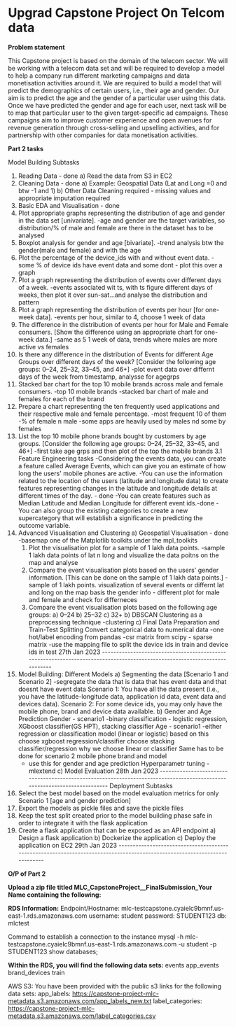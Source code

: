 # Upgrad Capstone Project On Telcom data

**Problem statement**

This Capstone project is based on the domain of the telecom sector. We will be working with a telecom data set and will be required to develop a model to help a company run different marketing campaigns and data monetisation activities around it. We are required to build a model that will predict the demographics of certain users, i.e., their age and gender. 
Our aim is to predict the age and the gender of a particular user using this data. Once we have predicted the gender and age for each user, next task will be to map that particular user to the given target-specific ad campaigns. These campaigns aim to improve customer experience and open avenues for revenue generation through cross-selling and upselling activities, and for partnership with other companies for data monetisation activities.

**Part 2 tasks**

Model Building Subtasks
1.	Reading Data - done
  a)	Read the data from S3 in EC2
2.	Cleaning Data - done
  a)	Example: Geospatial Data (Lat and Long =0 and btw -1 and 1)
  b)	Other Data Cleaning required - missing values and appropriate imputation required
3.	Basic EDA and Visualisation - done
  1.	Plot appropriate graphs representing the distribution of age and gender in the data set [univariate].
      -age and gender are the target variables, so distribution/% of male and female are there in the dataset has to be analysed
  2.	Boxplot analysis for gender and age [bivariate].
      -trend analysis btw the gender(male and female) and with the age
  3.	Plot the percentage of the device_ids with and without event data. 
      -some % of device ids have event data and some dont - plot this over a graph
  4.	Plot a graph representing the distribution of events over different days of a week. 
      -events associated wit ts, with ts figure different days of weeks, then plot it over sun-sat...and analyse the distribution and pattern
  5.	Plot a graph representing the distribution of events per hour [for one-week data].
      -events per hour, similar to 4, choose 1 week of data
  6.	The difference in the distribution of events per hour for Male and Female consumers. [Show the difference using an appropriate chart for one-week data.]
      -same as 5 1 week of data, trends where males are more active vs females
  7.	Is there any difference in the distribution of Events for different Age Groups over different days of the week? [Consider the following age groups: 0–24, 25–32, 33–45, and 46+]
      -plot event data over differnt days of the week from timestamp, analysse for agegrps
  8.	Stacked bar chart for the top 10 mobile brands across male and female consumers.
      -top 10 mobile brands
      -stacked bar chart of male and females for each of the brand
  9.	Prepare a chart representing the ten frequently used applications and their respective male and female percentage.
      -most frequent 10 of them
      -% of female n male
      -some apps are heavily used by males nd some by females
  10.	List the top 10 mobile phone brands bought by customers by age groups. [Consider the following age groups: 0–24, 25–32, 33–45, and 46+]
      -first take age grps and then plot of the top the mobile brands
3.1 Feature Engineering tasks
    -Considering the events data, you can create a feature called Average Events, which can give you an estimate of how long the users' mobile phones are active.
    -You can use the information related to the location of the users (latitude and longitude data) to create features representing changes in the latitude and longitude details at different times of the day. - done
    -You can create features such as Median Latitude and Median Longitude for different event ids.-done
    -You can also group the existing categories to create a new supercategory that will establish a significance in predicting the outcome variable.
4.	Advanced Visualisation and Clustering
  a)	Geospatial Visualisation - done
      -basemap one of the Matplotlib toolkits under the mpl_toolkits
      1.	Plot the visualisation plot for a sample of 1 lakh data points.
          -sample 1 lakh data points of lat n long and visualize the data poitns on the map and analyse
      2.	Compare the event visualisation plots based on the users' gender information. [This can be done on the sample of 1 lakh data points.]
          -sample of 1 lakh points. visualization of several events or differnt lat and long on the map basis the gender info - different plot for male and female and check for differneces
      3.	Compare the event visualisation plots based on the following age groups:
        a)	0–24 
        b)	25–32
        c)	32+
  b)	DBSCAN Clustering as a preprocessing technique
      -clustering
  c)	Final Data Preparation and Train-Test Splitting
      Convert categorical data to numerical data
      -one hot/label encoding from pandas
      -csr matrix from scipy - sparse matrix
      -use the mapping file to split the device ids in train and device ids in test
27th Jan 2023 --------------------------------------------------------------------------------------------------------------------------
5.	Model Building: Different Models
  a)	Segmenting the data [Scenario 1 and Scenario 2]
      -segregate the data that is data that has event data and that doesnt have event data
      Scenario 1: You have all the data present (i.e., you have the latitude-longitude data, application id data, event data and devices data).
      Scenario 2: For some device ids, you may only have the mobile phone, brand and device data available.
  b)	Gender and Age Prediction
      Gender - scenario1
      -binary classification - logistic regression, XGboost classifier(GS HPT), stacking classifier
      Age - scenario1
      -either regression or classification model  (linear or logistic)
      based on this choose xgboost regression/classifier
      choose stacking classifier/regression
    why we choose linear or classifier
    Same has to be done for scenario 2
    mobile phone brand and model
      - use this for gender and age prediction
    Hyperparametr tuning - mlextend
  c)	Model Evaluation
28th Jan 2023 --------------------------------------------------------------------------------------------------------------------------
Deployment Subtasks
1.	Select the best model based on the model evaluation metrics for only Scenario 1 [age and gender prediction]
2.	Export the models as pickle files and save the pickle files
3.	Keep the test split created prior to the model building phase safe in order to integrate it with the flask application
4.	Create a flask application that can be exposed as an API endpoint 
  a)	Design a flask application
  b)	Dockerize the application
  c)	Deploy the application on EC2
29th Jan 2023 --------------------------------------------------------------------------------------------------------------------------

**O/P of Part 2**

**Upload a zip file titled MLC_CapstoneProject__FinalSubmission_Your Name containing the following:**



**RDS Information:**
Endpoint/Hostname: mlc-testcapstone.cyaielc9bmnf.us-east-1.rds.amazonaws.com
username: student
password: STUDENT123
db: mlctest

Command to establish a connection to the instance
mysql -h mlc-testcapstone.cyaielc9bmnf.us-east-1.rds.amazonaws.com -u student -p
STUDENT123
show databases;

**WIthin the RDS, you will find the following data sets:**
events
app_events
brand_devices
train

AWS S3: You have been provided with the public s3 links for the following data sets:
app_labels: https://capstone-project-mlc-metadata.s3.amazonaws.com/app_labels_new.txt
label_categories: https://capstone-project-mlc-metadata.s3.amazonaws.com/label_categories.csv
